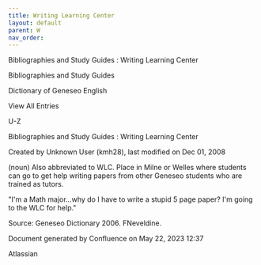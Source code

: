 ```yaml
---
title: Writing Learning Center
layout: default
parent: W
nav_order:
---
```


Bibliographies and Study Guides : Writing Learning Center

Bibliographies and Study Guides

Dictionary of Geneseo English

View All Entries

U-Z

Bibliographies and Study Guides : Writing Learning Center

Created by  Unknown User (kmh28), last modified on Dec 01, 2008

(noun) Also abbreviated to WLC. Place in Milne or Welles where students can go to get help writing papers from other Geneseo students who are trained as tutors.

&quot;I'm a Math major...why do I have to write a stupid 5 page paper? I'm going to the WLC for help.&quot;

Source: Geneseo Dictionary 2006. FNeveldine. 

Document generated by Confluence on May 22, 2023 12:37

Atlassian
